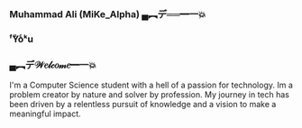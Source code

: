 ### Muhammad Ali (MiKe_Alpha) ▄︻デ══━一💥
### ᶠYͧoͨᵏu
### ▄︻デ𝒲𝑒𝓁𝒸𝑜𝓂𝑒━一💥

I'm  a Computer Science student with a hell of a passion for technology. Im a problem creator by nature and solver by profession. My journey in tech has been driven by a relentless pursuit of knowledge and a vision to make a meaningful impact. 

<!--
**muhammadali-00/muhammadali-00** is a ✨ _special_ ✨ repository because its `README.md` (this file) appears on your GitHub profile.

Here are some ideas to get you started:

- 🔭 I’m currently working on ...
- 🌱 I’m currently learning ...
- 👯 I’m looking to collaborate on ...
- 🤔 I’m looking for help with ...
- 💬 Ask me about ...
- 📫 How to reach me: ...
- 😄 Pronouns: ...
- ⚡ Fun fact: ...
-->
